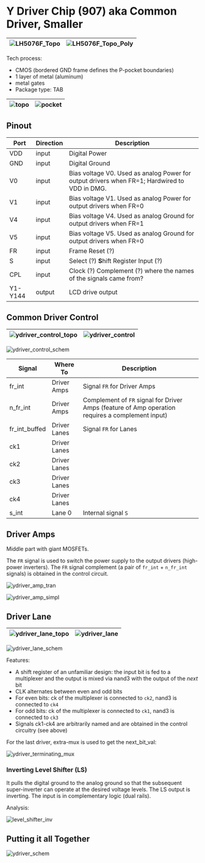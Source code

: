 # Y Driver Chip (907) aka Common Driver, Smaller

|![LH5076F_Topo](/imgstore/LH5076F_Topo.jpg)|![LH5076F_Topo_Poly](/imgstore/LH5076F_Topo_Poly.jpg)|
|---|---|

Tech process:
- CMOS (bordered GND frame defines the P-pocket boundaries)
- 1 layer of metal (aluminum)
- metal gates
- Package type: TAB

|![topo](/imgstore/topo.jpg)|![pocket](/imgstore/pocket.jpg)|
|---|---|

## Pinout

|Port|Direction|Description|
|---|---|---|
|VDD|input|Digital Power |
|GND|input|Digital Ground |
|V0|input|Bias voltage V0. Used as analog Power for output drivers when FR=1; Hardwired to VDD in DMG. |
|V1|input|Bias voltage V1. Used as analog Power for output drivers when FR=0 |
|V4|input|Bias voltage V4. Used as analog Ground for output drivers when FR=1 |
|V5|input|Bias voltage V5. Used as analog Ground for output drivers when FR=0 |
|FR|input|Frame Reset (?) |
|S|input|Select (?) **S**hift Register Input (?) |
|CPL|input|Clock (?) Complement (?) where the names of the signals came from? |
|Y1-Y144|output|LCD drive output|

## Common Driver Control

|![ydriver_control_topo](/hdl/ydriver_control_topo.png)|![ydriver_control](/hdl/ydriver_control.png)|
|---|---|

![ydriver_control_schem](/hdl/ydriver_control_schem.png)

|Signal|Where To|Description|
|---|---|---|
|fr_int |Driver Amps | Signal `FR` for Driver Amps |
|n_fr_int |Driver Amps | Complement of `FR` signal for Driver Amps (feature of Amp operation requires a complement input) |
|fr_int_buffed | Driver Lanes| Signal `FR` for Lanes|
|ck1 | Driver Lanes| |
|ck2 | Driver Lanes| |
|ck3 | Driver Lanes| |
|ck4 | Driver Lanes| |
|s_int | Lane 0 | Internal signal `S` |

## Driver Amps

Middle part with giant MOSFETs.

The `FR` signal is used to switch the power supply to the output drivers (high-power inverters). The `FR` signal complement (a pair of `fr_int` + `n_fr_int` signals) is obtained in the control circuit.

![ydriver_amp_tran](/imgstore/ydriver_amp_tran.png)

![ydriver_amp_simpl](/imgstore/ydriver_amp_simpl.png)

## Driver Lane

|![ydriver_lane_topo](/hdl/ydriver_lane_topo.jpg)|![ydriver_lane](/hdl/ydriver_lane.png)|
|---|---|

![ydriver_lane_schem](/hdl/ydriver_lane_schem.png)

Features:
- A shift register of an unfamiliar design: the input bit is fed to a multiplexer and the output is mixed via nand3 with the output of the _next_ bit
- CLK alternates between even and odd bits
- For even bits: ck of the multiplexer is connected to `ck2`, nand3 is connected to `ck4`
- For odd bits: ck of the multiplexer is connected to `ck1`, nand3 is connected to `ck3`
- Signals ck1-ck4 are arbitrarily named and are obtained in the control circuitry (see above)

For the last driver, extra-mux is used to get the next_bit_val:

![ydriver_terminating_mux](/imgstore/ydriver_terminating_mux.jpg)

### Inverting Level Shifter (LS)

It pulls the digital ground to the analog ground so that the subsequent super-inverter can operate at the desired voltage levels. The LS output is inverting. The input is in complementary logic (dual rails).

Analysis:

![level_shifter_inv](/imgstore/level_shifter_inv.png)

## Putting it all Together

![ydriver_schem](/hdl/ydriver_schem.png)
